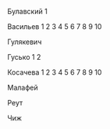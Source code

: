﻿Булавский 1
 
Васильев 1  2 3 4 5 6 7 8 9 10

Гулякевич

Гусько 1  2

Косачева 1 2 3 4 5 6 7 8 9 10

Малафей

Реут

Чиж
